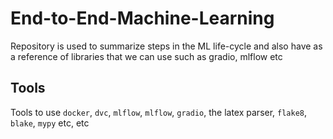 # End-to-End-Machine-Learning
Repository is used to summarize steps in the ML life-cycle and also have as a reference of libraries that we can use such as gradio, mlflow etc

## Tools

Tools to use `docker`, `dvc`, `mlflow`, `mlflow`, `gradio`, the latex parser, `flake8`, `blake`, `mypy` etc, etc
